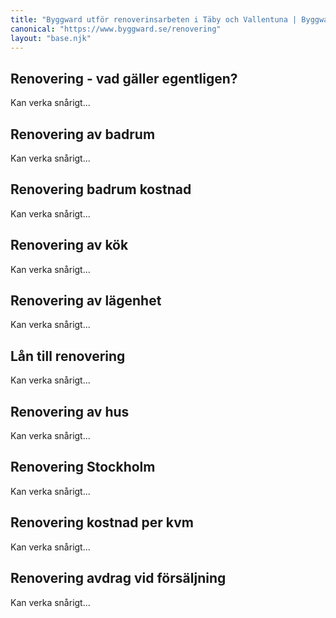 ```yaml
---
title: "Byggward utför renoverinsarbeten i Täby och Vallentuna | Byggward AB"
canonical: "https://www.byggward.se/renovering"
layout: "base.njk"
---
```


<section>
  <h1>Renovering - vad gäller egentligen?</h1>
  <p>
    Kan verka snårigt...
  </p>
  </section>

<section>
  <h2>Renovering av badrum</h2>
  <p>
    Kan verka snårigt...
  </p>
  </section>

  <section>
  <h2>Renovering badrum kostnad</h2>
  <p>
    Kan verka snårigt...
  </p>
  </section>

  <section>
  <h2>Renovering av kök</h2>
  <p>
    Kan verka snårigt...
  </p>
  </section>

  <section>
  <h2>Renovering av lägenhet</h2>
  <p>
    Kan verka snårigt...
  </p>
  </section>

  <section>
  <h2>Lån till renovering</h2>
  <p>
    Kan verka snårigt...
  </p>
  </section>

  <section>
  <h2>Renovering av hus</h2>
  <p>
    Kan verka snårigt...
  </p>
  </section>

  <section>
  <h2>Renovering Stockholm</h2>
  <p>
    Kan verka snårigt...
  </p>
  </section>

  <section>
  <h2>Renovering kostnad per kvm</h2>
  <p>
    Kan verka snårigt...
  </p>
  </section>

  <section>
  <h2>Renovering avdrag vid försäljning</h2>
  <p>
    Kan verka snårigt...
  </p>
  </section>
